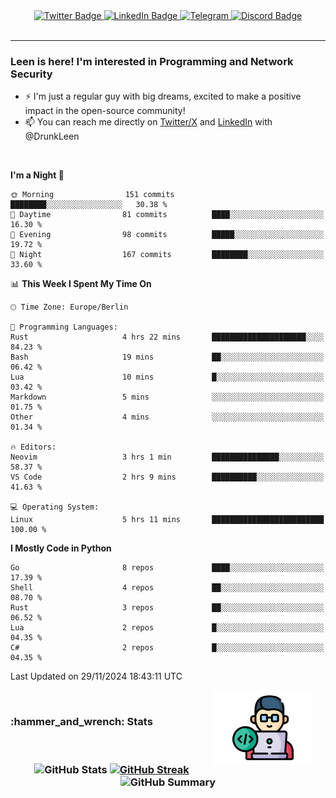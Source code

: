 <div id="badges" align="center">
  <a href="https://twitter.com/DrunkLeen">
    <img src="https://img.shields.io/badge/Twitter-blue?style=for-the-badge&logo=twitter&logoColor=white" alt="Twitter Badge"/>
  </a>
  <a href="https://www.instagram.com/reza.df.x">  
    <img src="https://img.shields.io/badge/LinkedIn-skyblue?style=for-the-badge&logo=LinkedIn&logoColor=black" alt="LinkedIn Badge"/>
  </a>
  <a href="http://telegram.me/rezadfx">
    <img src="https://img.shields.io/badge/Telegram-white?style=for-the-badge&logo=telegram&logoColor=blue" alt=Telegram Badge"/>
  </a>
  <a href="https://discord.com/users/DrunkLeen">
    <img src="https://img.shields.io/badge/Discord-gray?style=for-the-badge&logo=discord&logoColor=white" alt="Discord Badge"/>
  </a>
  <br>
  <img src="https://komarev.com/ghpvc/?username=drunkleen&style=flat-square&color=red" alt=""/>
</div>


---


### <summary><b> Leen is here! I'm interested in Programming and Network Security</b></summary>

- :zap: I'm just a regular guy with big dreams, excited to make a positive impact in the open-source community!
- :mailbox: You can reach me directly on [Twitter/X](https://twitter.com/DrunkLeen) and [LinkedIn](https://www.linkedin.com/in/drunkleen/) with @DrunkLeen

<br>

<!-- <details>
<summary><b>:gear: &nbsp;Git statistics</b></summary>
<br>

[![Top Langs](https://github-readme-stats.vercel.app/api/top-langs/?username=drunkleen&layout=compact&theme=github_dark#gh-dark-mode-only)](https://github.com/drunkleen/github-readme-stats)
[![Top Langs](https://github-readme-stats.vercel.app/api/top-langs/?username=drunkleen&layout=compact&theme=vue#gh-light-mode-only)](https://github.com/drunkleen/github-readme-stats)
[![DrunkLeen's GitHub stats-Dark](https://github-readme-stats.vercel.app/api?username=drunkleen&show_icons=true&theme=github_dark#gh-dark-mode-only)](https://github.com/drunkleen/)
[![DrunkLeen's GitHub stats-Light](https://github-readme-stats.vercel.app/api?username=drunkleen&show_icons=true&theme=vue#gh-light-mode-only)](https://github.com/drunkleen/github-readme-stats)
[![willianrod's wakatime stats](https://github-readme-stats.vercel.app/api/wakatime?username=drunkleen&theme=github_dark#gh-dark-mode-only)](https://github.com/drunkleen/github-readme-stats)
[![willianrod's wakatime stats](https://github-readme-stats.vercel.app/api/wakatime?username=drunkleen&layout=compact&theme=vue#gh-light-mode-only)](https://github.com/drunkleen/github-readme-stats)

</details> -->


<!--START_SECTION:waka-->
**I'm a Night 🦉** 

```text
🌞 Morning                151 commits         ████████░░░░░░░░░░░░░░░░░   30.38 % 
🌆 Daytime                81 commits          ████░░░░░░░░░░░░░░░░░░░░░   16.30 % 
🌃 Evening                98 commits          █████░░░░░░░░░░░░░░░░░░░░   19.72 % 
🌙 Night                  167 commits         ████████░░░░░░░░░░░░░░░░░   33.60 % 
```


📊 **This Week I Spent My Time On** 

```text
🕑︎ Time Zone: Europe/Berlin

💬 Programming Languages: 
Rust                     4 hrs 22 mins       █████████████████████░░░░   84.23 % 
Bash                     19 mins             ██░░░░░░░░░░░░░░░░░░░░░░░   06.42 % 
Lua                      10 mins             █░░░░░░░░░░░░░░░░░░░░░░░░   03.42 % 
Markdown                 5 mins              ░░░░░░░░░░░░░░░░░░░░░░░░░   01.75 % 
Other                    4 mins              ░░░░░░░░░░░░░░░░░░░░░░░░░   01.34 % 

🔥 Editors: 
Neovim                   3 hrs 1 min         ███████████████░░░░░░░░░░   58.37 % 
VS Code                  2 hrs 9 mins        ██████████░░░░░░░░░░░░░░░   41.63 % 

💻 Operating System: 
Linux                    5 hrs 11 mins       █████████████████████████   100.00 % 
```

**I Mostly Code in Python** 

```text
Go                       8 repos             ████░░░░░░░░░░░░░░░░░░░░░   17.39 % 
Shell                    4 repos             ██░░░░░░░░░░░░░░░░░░░░░░░   08.70 % 
Rust                     3 repos             ██░░░░░░░░░░░░░░░░░░░░░░░   06.52 % 
Lua                      2 repos             █░░░░░░░░░░░░░░░░░░░░░░░░   04.35 % 
C#                       2 repos             █░░░░░░░░░░░░░░░░░░░░░░░░   04.35 % 
```




 Last Updated on 29/11/2024 18:43:11 UTC
<!--END_SECTION:waka-->

<img align='right' height='120' style="margin-right:20px" src='assets/img/programmer.png' alt='Programmer'>


<p align="center">
<br>
<summary><h3><b>:hammer_and_wrench: Stats</b></h3></summary>
<br>

<h3 align="center">
  
![GitHub Stats](http://github-profile-summary-cards.vercel.app/api/cards/stats?username=drunkleen&theme=tokyonight) [![GitHub Streak](https://github-readme-streak-stats.herokuapp.com?user=drunkleen&theme=tokyonight&hide_border=true&date_format=j%20M%5B%20Y%5D&card_width=480)](https://git.io/streak-stats)
![GitHub Summary](http://github-profile-summary-cards.vercel.app/api/cards/profile-details?username=drunkleen&theme=tokyonight)

</h3>
